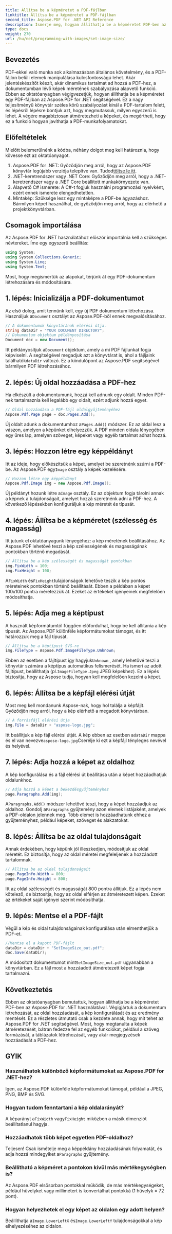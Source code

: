 ```yaml
---
title: Állítsa be a képméretet a PDF-fájlban
linktitle: Állítsa be a képméretet a PDF-fájlban
second_title: Aspose.PDF for .NET API Reference
description: Ismerje meg, hogyan állíthatja be a képméretet PDF-ben az Aspose.PDF for .NET használatával. Ez a lépésenkénti útmutató segít a képek átméretezésében, az oldaltulajdonságok beállításában és a PDF-fájlok mentésében.
type: docs
weight: 270
url: /hu/net/programming-with-images/set-image-size/
---
```

## Bevezetés

PDF-ekkel való munka sok alkalmazásban általános követelmény, és a PDF-fájlon belüli elemek manipulálása kulcsfontosságú lehet. Akár jelentéskészítőt készít, akár dinamikus tartalmat ad hozzá a PDF-hez, a dokumentumban lévő képek méretének szabályozása alapvető funkció. Ebben az oktatóanyagban végigvezetjük, hogyan állíthatja be a képméretet egy PDF-fájlban az Aspose.PDF for .NET segítségével. Ez a nagy teljesítményű könyvtár széles körű szabályozást kínál a PDF-tartalom felett, és lépésről lépésre bontjuk azt, hogy megmutassuk, milyen egyszerű is lehet. A végére magabiztosan átméretezheti a képeket, és megértheti, hogy ez a funkció hogyan javíthatja a PDF-munkafolyamatokat.


## Előfeltételek

Mielőtt belemerülnénk a kódba, néhány dolgot meg kell határoznia, hogy kövesse ezt az oktatóanyagot.

1.  Aspose.PDF for .NET: Győződjön meg arról, hogy az Aspose.PDF könyvtár legújabb verziója telepítve van. Tudod[töltse le itt](https://releases.aspose.com/pdf/net/).
2. .NET-keretrendszer vagy .NET Core: Győződjön meg arról, hogy a .NET-keretrendszer vagy a .NET Core beállított munkakörnyezete van.
3. Alapvető C# ismerete: A C#-t fogjuk használni programozási nyelvként, ezért ennek ismerete elengedhetetlen.
4. Mintakép: Szüksége lesz egy mintaképre a PDF-be ágyazáshoz. Bármilyen képet használhat, de győződjön meg arról, hogy az elérhető a projektkönyvtárban.

## Csomagok importálása

Az Aspose.PDF for .NET használatához először importálnia kell a szükséges névtereket. Íme egy egyszerű beállítás:

```csharp
using System;
using System.Collections.Generic;
using System.Linq;
using System.Text;
```

Most, hogy megismertük az alapokat, térjünk át egy PDF-dokumentum létrehozására és módosítására.

## 1. lépés: Inicializálja a PDF-dokumentumot

 Az első dolog, amit tennünk kell, egy új PDF dokumentum létrehozása. Használjuk a`Document` osztályt az Aspose.PDF-ből ennek megvalósításához.

```csharp
// A dokumentumok könyvtárának elérési útja.
string dataDir = "YOUR DOCUMENT DIRECTORY";
// Dokumentum objektum példányosítása
Document doc = new Document();
```
 
 Itt példányosítjuk a`Document` objektum, amely a mi PDF fájlunkat fogja képviselni. A segítségével megadjuk azt a könyvtárat is, ahol a fájljaink találhatók`dataDir` változó. Ez a kiindulópont az Aspose.PDF segítségével bármilyen PDF létrehozásához.

## 2. lépés: Új oldal hozzáadása a PDF-hez

Ha elkészült a dokumentumunk, hozzá kell adnunk egy oldalt. Minden PDF-nek tartalmaznia kell legalább egy oldalt, ezért adjunk hozzá egyet.

```csharp
// Oldal hozzáadása a PDF-fájl oldalgyűjteményéhez
Aspose.Pdf.Page page = doc.Pages.Add();
```
 
 Új oldalt adunk a dokumentumhoz a`Pages.Add()` módszer. Ez az oldal lesz a vászon, amelyen a képünket elhelyezzük. A PDF minden oldala lényegében egy üres lap, amelyen szöveget, képeket vagy egyéb tartalmat adhat hozzá.

## 3. lépés: Hozzon létre egy képpéldányt

 Itt az ideje, hogy előkészítsük a képet, amelyet be szeretnénk szúrni a PDF-be. Az Aspose.PDF egy`Image` osztály a képek kezelésére.

```csharp
// Hozzon létre egy képpéldányt
Aspose.Pdf.Image img = new Aspose.Pdf.Image();
```
 
 Új példányt hozunk létre a`Image` osztály. Ez az objektum fogja tárolni annak a képnek a tulajdonságait, amelyet hozzá szeretnénk adni a PDF-hez. A következő lépésekben konfiguráljuk a kép méretét és típusát.

## 4. lépés: Állítsa be a képméretet (szélesség és magasság)

Itt jutunk el oktatóanyagunk lényegéhez: a kép méretének beállításához. Az Aspose.PDF lehetővé teszi a kép szélességének és magasságának pontokban történő megadását.

```csharp
// Állítsa be a kép szélességét és magasságát pontokban
img.FixWidth = 100;
img.FixHeight = 100;
```
 
 A`FixWidth` és`FixHeight`tulajdonságok lehetővé teszik a kép pontos méreteinek pontokban történő beállítását. Ebben a példában a képet 100x100 pontra méretezzük át. Ezeket az értékeket igényeinek megfelelően módosíthatja.

## 5. lépés: Adja meg a képtípust

A használt képformátumtól függően előfordulhat, hogy be kell állítania a kép típusát. Az Aspose.PDF különféle képformátumokat támogat, és itt határozzuk meg a fájl típusát.

```csharp
// Állítsa be a képtípust SVG-re
img.FileType = Aspose.Pdf.ImageFileType.Unknown;
```
 
 Ebben az esetben a fájltípust így hagyjuk`Unknown` , amely lehetővé teszi a könyvtár számára a képtípus automatikus felismerését. Ha ismeri az adott fájltípust, beállíthatja (pl.`ImageFileType.Jpeg` JPEG képekhez). Ez a lépés biztosítja, hogy az Aspose tudja, hogyan kell megfelelően kezelni a képet.

## 6. lépés: Állítsa be a képfájl elérési útját

Most meg kell mondanunk Aspose-nak, hogy hol találja a képfájlt. Győződjön meg arról, hogy a kép elérhető a megadott könyvtárban.

```csharp
// A forrásfájl elérési útja
img.File = dataDir + "aspose-logo.jpg";
```
 
 Itt beállítjuk a kép fájl elérési útját. A kép ebben az esetben a`dataDir` mappa és el van nevezve`aspose-logo.jpg`Cserélje ki ezt a képfájl tényleges nevével és helyével.

## 7. lépés: Adja hozzá a képet az oldalhoz

A kép konfigurálása és a fájl elérési út beállítása után a képet hozzáadhatjuk oldalunkhoz.

```csharp
// Adja hozzá a képet a bekezdésgyűjteményhez
page.Paragraphs.Add(img);
```
 
 A`Paragraphs.Add()` módszer lehetővé teszi, hogy a képet hozzáadjuk az oldalhoz. Gondolj a`Paragraphs` gyűjtemény azon elemek listájaként, amelyek a PDF-oldalon jelennek meg. Több elemet is hozzáadhatunk ehhez a gyűjteményhez, például képeket, szöveget és alakzatokat.

## 8. lépés: Állítsa be az oldal tulajdonságait

Annak érdekében, hogy képünk jól illeszkedjen, módosítjuk az oldal méretét. Ez biztosítja, hogy az oldal méretei megfeleljenek a hozzáadott tartalomnak.

```csharp
// Állítsa be az oldal tulajdonságait
page.PageInfo.Width = 800;
page.PageInfo.Height = 800;
```
 
Itt az oldal szélességét és magasságát 800 pontra állítjuk. Ez a lépés nem kötelező, de biztosítja, hogy az oldal elférjen az átméretezett képen. Ezeket az értékeket saját igényei szerint módosíthatja.

## 9. lépés: Mentse el a PDF-fájlt

Végül a kép és oldal tulajdonságainak konfigurálása után elmenthetjük a PDF-et.

```csharp
//Mentse el a kapott PDF-fájlt
dataDir = dataDir + "SetImageSize_out.pdf";
doc.Save(dataDir);
```
 
 A módosított dokumentumot mint`SetImageSize_out.pdf` ugyanabban a könyvtárban. Ez a fájl most a hozzáadott átméretezett képet fogja tartalmazni.

## Következtetés

Ebben az oktatóanyagban bemutattuk, hogyan állíthatja be a képméretet PDF-ben az Aspose.PDF for .NET használatával. Végigjártuk a dokumentum létrehozását, az oldal hozzáadását, a kép konfigurálását és az eredmény mentését. Ez a részletes útmutató csak a kezdete annak, hogy mit tehet az Aspose.PDF for .NET segítségével. Most, hogy megtanulta a képek átméretezését, bátran fedezze fel az egyéb funkciókat, például a szöveg formázását, a táblázatok létrehozását, vagy akár megjegyzések hozzáadását a PDF-hez.

## GYIK

### Használhatok különböző képformátumokat az Aspose.PDF for .NET-hez?  
Igen, az Aspose.PDF különféle képformátumokat támogat, például a JPEG, PNG, BMP és SVG.

### Hogyan tudom fenntartani a kép oldalarányát?  
 A képarányt a`FixWidth` vagy`FixHeight` miközben a másik dimenziót beállítatlanul hagyja.

### Hozzáadhatok több képet egyetlen PDF-oldalhoz?  
Teljesen! Csak ismételje meg a képpéldány hozzáadásának folyamatát, és adja hozzá mindegyiket a`Paragraphs` gyűjtemény.

### Beállítható a képméret a pontokon kívül más mértékegységben is?  
Az Aspose.PDF elsősorban pontokkal működik, de más mértékegységeket, például hüvelyket vagy millimétert is konvertálhat pontokká (1 hüvelyk = 72 pont).

### Hogyan helyezhetek el egy képet az oldalon egy adott helyen?  
 Beállíthatja a`Image.LowerLeftX` és`Image.LowerLeftY` tulajdonságokkal a kép elhelyezéséhez az oldalon.
